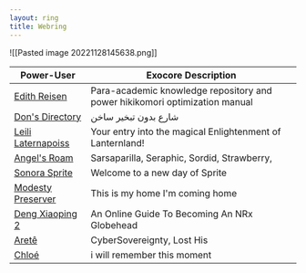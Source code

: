 ```yaml
---
layout: ring
title: Webring
---
```

![[Pasted image 20221128145638.png]]


| Power-User                                           | Exocore Description                                                         |
| ---------------------------------------------------- | --------------------------------------------------------------------------- |
| [Edith Reisen](http://reisen.netlify.app/)           | Para-academic knowledge repository and power hikikomori optimization manual |
| [Don's Directory](http://dons.directory/)            | شارع بدون تبخير ساخن                                                        |
| [Leili Laternapoiss](https://leili.netlify.app/)     | Your entry into the magical Enlightenment of Lanternland!                   |
| [Angel's Roam](https://eplenas.neocities.org/)       | Sarsaparilla, Seraphic, Sordid, Strawberry,                                 |
| [Sonora Sprite](https://spritecore.netlify.app/)     | Welcome to a new day of Sprite                                              |
| [Modesty Preserver](https:s//disengagea.toikos.net/) | This is my home I'm coming home                                             |
| [Deng Xiaoping 2](https://dengpilled.netlify.app/)   | An Online Guide To Becoming An NRx Globehead                                |
| [Aretê](https://primecult.one)                       | CyberSovereignty, Lost His                                                    |
| [Chloé](https://waifmaterial.com/)                   | i will remember this moment                                                                |